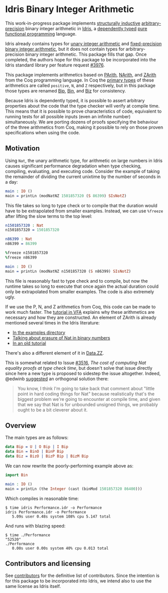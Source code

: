 # Idris Binary Integer Arithmetic

This work-in-progress package implements [structurally inductive](https://en.wikipedia.org/wiki/Structural_induction) [arbitrary-precision](https://en.wikipedia.org/wiki/Arbitrary-precision_arithmetic) binary integer arithmetic in [Idris](https://www.idris-lang.org/), a [dependently typed](https://en.wikipedia.org/wiki/Dependent_type) [pure functional programming](https://en.wikipedia.org/wiki/Purely_functional_programming) language.

Idris already contains types for [unary integer arithmetic](https://www.idris-lang.org/docs/1.0/prelude_doc/docs/Prelude.Nat.html) and [fixed-precision binary integer arithmetic](https://www.idris-lang.org/docs/1.0/base_doc/docs/Data.Bits.html), but it does not contain types for arbitrary-precision binary integer arithmetic. This package fills that gap. Once completed, the authors hope for this package to be incorporated into the Idris standard library per feature request [#3976](https://github.com/idris-lang/Idris-dev/issues/3976).

This package implements arithmetics based on [PArith](https://coq.inria.fr/library/Coq.PArith.PArith.html), [NArith](https://coq.inria.fr/library/Coq.NArith.NArith.html), and [ZArith](https://coq.inria.fr/library/Coq.ZArith.ZArith.html) from the Coq programming language. In Coq the [primary types](https://coq.inria.fr/library/Coq.Numbers.BinNums.html) of these arithmetics are called `positive`, `N`, and `Z` respectively, but in this package those types are renamed [Bip](https://github.com/sbp/idris-bi/blob/master/src/Data/Bip.idr), [Bin](https://github.com/sbp/idris-bi/blob/master/src/Data/Bin.idr), and [Biz](https://github.com/sbp/idris-bi/blob/master/src/Data/Biz.idr) for consistency.

Because Idris is dependently typed, it is possible to assert arbitrary properties about the code that the type checker will verify at compile time. This means that it is possible to prove characteristics of code, equivalent to running tests for all possible inputs (even an infinite number) simultaneously. We are porting dozens of proofs specifying the behaviour of the three arithmetics from Coq, making it possible to rely on those proven specifications when using the code.

## Motivation

Using `Nat`, the unary arithmetic type, for arithmetic on large numbers in Idris causes significant performance degradation when type checking, compiling, evaluating, and executing code. Consider the example of taking the remainder of dividing the current unixtime by the number of seconds in a day:

```idris
main : IO ()
main = printLn (modNatNZ 1501857320 (S 86399) SIsNotZ)
```

This file takes so long to type check or to compile that the duration would have to be extrapolated from smaller examples. Instead, we can use `%freeze` after lifting the slow terms to the top level:

```idris
n1501857320 : Nat
n1501857320 = 1501857320

n86399 : Nat
n86399 = 86399

%freeze n1501857320
%freeze n86399

main : IO ()
main = printLn (modNatNZ n1501857320 (S n86399) SIsNotZ)
```

This file is reasonably fast to type check and to compile, but now the runtime takes so long to execute that once again the actual duration could only be extrapolated from smaller examples. The code is also extremely ugly.

If we use the P, N, and Z arithmetics from Coq, this code can be made to work much faster. The [tutorial in VFA](https://www.cs.princeton.edu/~appel/vfa/Trie.html) explains why these arithmetics are necessary and how they are constructed. An element of ZArith is already mentioned several times in the Idris literature:

* [In the examples directory](https://github.com/idris-lang/idris-tutorial/blob/master/examples/binary.idr)
* [Talking about erasure of Nat in binary numbers](https://github.com/idris-lang/Idris-dev/blob/master/docs/reference/erasure.rst#binary-numbers)
* [In an old tutorial](https://github.com/edwinb/Idris-old/blob/master/web/tutorial/provisional.idr)

There's also a different element of it in [Data.ZZ](https://github.com/idris-lang/Idris-dev/blob/master/libs/contrib/Data/ZZ.idr).

This is somewhat related to Issue [#3516](https://github.com/idris-lang/Idris-dev/issues/3516), *The cost of computing Nat equality proofs at type check time*, but doesn't solve that issue directly since here a new type is proposed to sidestep the issue altogether. Indeed, @edwinb  [suggested](https://github.com/idris-lang/Idris-dev/issues/3516#issuecomment-263139429) an orthogonal solution there:

> You know, I think I'm going to take back that comment about "little point in
> hard coding things for Nat" because realistically that's the biggest problem
> we're going to encounter at compile time, and given that we say that Nat is
> for unbounded unsigned things, we probably ought to be a bit cleverer about
> it.

## Overview

The main types are as follows:

```idris
data Bip = U | O Bip | I Bip
data Bin = BinO | BinP Bip
data Biz = BizO | BizP Bip | BizM Bip
```

We can now rewrite the poorly-performing example above as:

```idris
import Bin

main : IO ()
main = printLn (the Integer (cast (binMod 1501857320 86400)))
```

Which compiles in reasonable time:

```
$ time idris Performance.idr -o Performance
idris Performance.idr -o Performance
   5.09s user 0.48s system 108% cpu 5.147 total
```

And runs with blazing speed:

```
$ time ./Performance
"52520"
./Performance
   0.00s user 0.00s system 40% cpu 0.013 total
```

## Contributors and licensing

See [contributors](https://github.com/sbp/idris-bi/graphs/contributors) for the definitive list of contributors. Since the intention is for this package to be incorporated into Idris, we intend also to use the same license as Idris itself.
